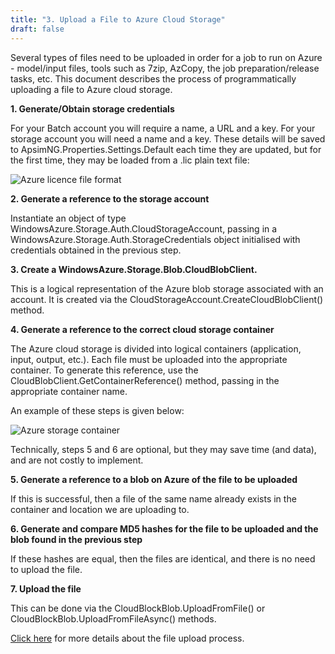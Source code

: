 ```yaml
---
title: "3. Upload a File to Azure Cloud Storage"
draft: false
---
```


Several types of files need to be uploaded in order for a job to run on Azure - model/input files, tools such as 7zip, AzCopy, the job preparation/release tasks, etc. This document describes the process of programmatically uploading a file to Azure cloud storage.

**1. Generate/Obtain storage credentials**

For your Batch account you will require a name, a URL and a key. For your storage account you will need a name and a key.
These details will be saved to ApsimNG.Properties.Settings.Default each time they are updated, but for the first time, they may be loaded from a .lic plain text file:

![Azure licence file format](/images/Usage.AzureLicenceFileFormat.png)

**2. Generate a reference to the storage account**

Instantiate an object of type WindowsAzure.Storage.Auth.CloudStorageAccount, passing in a WindowsAzure.Storage.Auth.StorageCredentials object initialised with credentials obtained in the previous step.

**3. Create a WindowsAzure.Storage.Blob.CloudBlobClient.**

This is a logical representation of the Azure blob storage associated with an account. It is created via the CloudStorageAccount.CreateCloudBlobClient() method.

**4. Generate a reference to the correct cloud storage container**

The Azure cloud storage is divided into logical containers (application, input, output, etc.). Each file must be uploaded into the appropriate container. To generate this reference, use the CloudBlobClient.GetContainerReference() method, passing in the appropriate container name.

An example of these steps is given below:

![Azure storage container](/images/Usage.Azure.StorageContainerGeneration.PNG)

Technically, steps 5 and 6 are optional, but they may save time (and data), and are not costly to implement.

**5. Generate a reference to a blob on Azure of the file to be uploaded**

If this is successful, then a file of the same name already exists in the container and location we are uploading to.

**6. Generate and compare MD5 hashes for the file to be uploaded and the blob found in the previous step**

If these hashes are equal, then the files are identical, and there is no need to upload the file.

**7. Upload the file**

This can be done via the CloudBlockBlob.UploadFromFile() or CloudBlockBlob.UploadFromFileAsync() methods.

[Click here](https://docs.microsoft.com/en-us/azure/batch/batch-dotnet-get-started) for more details about the file upload process.